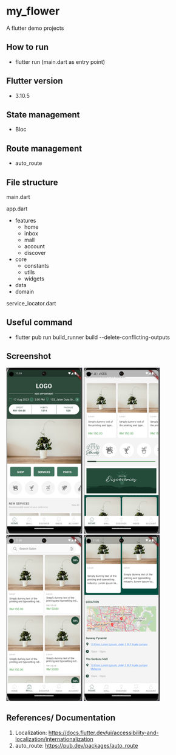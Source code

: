 # my_flower

A flutter demo projects 

## How to run
- flutter run (main.dart as entry point)

## Flutter version
-  3.10.5

## State management
- Bloc

## Route management
- auto_route

## File structure
main.dart

app.dart 
- features
    - home
    - inbox
    - mall
    - account
    - discover
- core
    - constants
    - utils
    - widgets
- data 
- domain
  
service_locator.dart

## Useful command
- flutter pub run build_runner build --delete-conflicting-outputs

## Screenshot


<img src="assets/screenshot/ss01.png" width="200">
<img src="assets/screenshot/ss02.png" width="200">
<img src="assets/screenshot/ss03.png" width="200">
<img src="assets/screenshot/ss04.png" width="200">

## References/ Documentation
1. Localization: https://docs.flutter.dev/ui/accessibility-and-localization/internationalization
2. auto_route: https://pub.dev/packages/auto_route 


